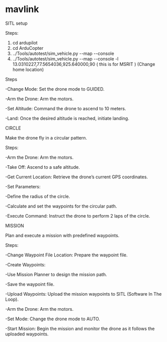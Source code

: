 # mavlink

SITL setup

Steps:
1. cd ardupilot
2. cd ArduCopter
3. ../Tools/autotest/sim_vehicle.py --map --console
4. ../Tools/autotest/sim_vehicle.py --map --console -l 13.0310227,77.5654036,925.640000,90 ( this is for MSRIT ) (Change home location)

Steps

-Change Mode: Set the drone mode to GUIDED.

-Arm the Drone: Arm the motors.

-Set Altitude: Command the drone to ascend to 10 meters.

-Land: Once the desired altitude is reached, initiate landing.

CIRCLE

Make the drone fly in a circular pattern.

Steps:

-Arm the Drone: Arm the motors.

-Take Off: Ascend to a safe altitude.

-Get Current Location: Retrieve the drone’s current GPS coordinates.

-Set Parameters:

-Define the radius of the circle.

-Calculate and set the waypoints for the circular path.

-Execute Command: Instruct the drone to perform 2 laps of the circle.

MISSION

Plan and execute a mission with predefined waypoints.

Steps:

-Change Waypoint File Location: Prepare the waypoint file.

-Create Waypoints:

-Use Mission Planner to design the mission path.

-Save the waypoint file.

-Upload Waypoints: Upload the mission waypoints to SITL (Software In The Loop).

-Arm the Drone: Arm the motors.

-Set Mode: Change the drone mode to AUTO.

-Start Mission: Begin the mission and monitor the drone as it follows the uploaded waypoints.



